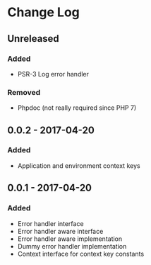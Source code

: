 # Change Log


## Unreleased

### Added

- PSR-3 Log error handler

### Removed

- Phpdoc (not really required since PHP 7)


## 0.0.2 - 2017-04-20

### Added

- Application and environment context keys


## 0.0.1 - 2017-04-20

### Added

- Error handler interface
- Error handler aware interface
- Error handler aware implementation
- Dummy error handler implementation
- Context interface for context key constants
